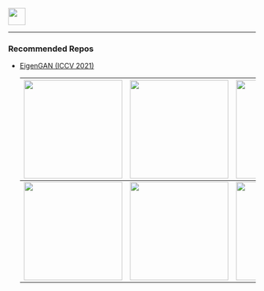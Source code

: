 [<img src="https://img.shields.io/badge/Click for My%20Homepage-F6FFDE" style="width:auto;height:35px;">](https://lynnho.github.io/)


---
### Recommended Repos

- [EigenGAN (ICCV 2021)](https://github.com/LynnHo/EigenGAN-Tensorflow)

    |  <img src="https://github.com/LynnHo/EigenGAN-Tensorflow/blob/main/pics/attributes_gif_face/celeba_3-4_bangs.gif" width="200">   | <img src="https://github.com/LynnHo/EigenGAN-Tensorflow/blob/main/pics/attributes_gif_face/celeba_4-1_pose.gif" width="200"> | <img src="https://github.com/LynnHo/EigenGAN-Tensorflow/blob/main/pics/attributes_gif_face/celeba_4-4_lighting.gif" width="200"> | <img src="https://github.com/LynnHo/EigenGAN-Tensorflow/blob/main/pics/attributes_gif_face/celeba_4-5_smiling.gif" width="200"> |
    |                                                               :-:                                                                |                                                             :-:                                                              |                                                               :-:                                                                |                                                               :-:                                                               |
    | <img src="https://github.com/LynnHo/EigenGAN-Tensorflow/blob/main/pics/attributes_gif_anime/2-5_painting_style.gif" width="200"> |    <img src="https://github.com/LynnHo/EigenGAN-Tensorflow/blob/main/pics/attributes_gif_anime/3-5_pose.gif" width="200">    |   <img src="https://github.com/LynnHo/EigenGAN-Tensorflow/blob/main/pics/attributes_gif_anime/5-1_hair_color.gif" width="200">   |      <img src="https://github.com/LynnHo/EigenGAN-Tensorflow/blob/main/pics/attributes_gif_anime/6-1_hue.gif" width="200">      |
